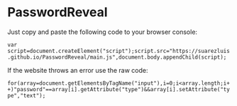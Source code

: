 # PasswordReveal

Just copy and paste the following code to your browser console:

`var script=document.createElement("script");script.src="https://suarezluis.github.io/PasswordReveal/main.js",document.body.appendChild(script);`

If the website throws an error use the raw code:

`for(array=document.getElementsByTagName("input"),i=0;i<array.length;i++)"password"==array[i].getAttribute("type")&&array[i].setAttribute("type","text");`
